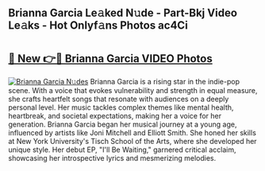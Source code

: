 ## Brianna Garcia Le𝚊ked N𝚞de - Part-Bkj Video Le𝚊ks - Hot Onlyf𝚊ns Photos ac4Ci

# <h2><a href="http://ab67535.deff.icu/?id=Brianna+Garcia">🔗 New 👉🔴 Brianna Garcia VIDEO Photos</a></h2>

[![Brianna Garcia N𝚞des](https://i.imgur.com/rIISA9y.gif)](http://ab67535.deff.icu/?id=Brianna+Garcia)
Brianna Garcia is a rising star in the indie-pop scene. With a voice that evokes vulnerability and strength in equal measure, she crafts heartfelt songs that resonate with audiences on a deeply personal level. Her music tackles complex themes like mental health, heartbreak, and societal expectations, making her a voice for her generation. Brianna Garcia began her musical journey at a young age, influenced by artists like Joni Mitchell and Elliott Smith. She honed her skills at New York University's Tisch School of the Arts, where she developed her unique style. Her debut EP, "I'll Be Waiting," garnered critical acclaim, showcasing her introspective lyrics and mesmerizing melodies.
